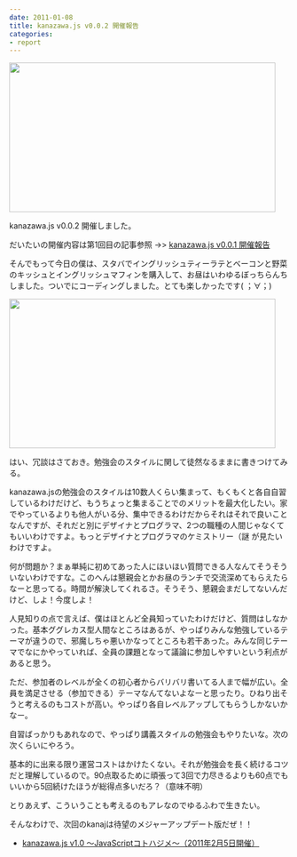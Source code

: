 ```yaml
---
date: 2011-01-08
title: kanazawa.js v0.0.2 開催報告
categories:
- report
---
```

<img class="fig" title="stb" src="/static/blog/2011/01/stb.jpg" alt="" width="480" height="269" />

kanazawa.js v0.0.2 開催しました。

だいたいの開催内容は第1回目の記事参照 -&gt;&gt; <a href="https://t32k.me/mol/2010/12/kanazawa-js-v001/">kanazawa.js v0.0.1 開催報告</a>

そんでもって今日の僕は、スタバでイングリッシュティーラテとベーコンと野菜のキッシュとイングリッシュマフィンを購入して、お昼はいわゆるぼっちらんちしました。ついでにコーディングしました。とても楽しかったです( ；∀；)

<!--more-->

<img class="fig" title="lunch" src="/static/blog/2011/01/lunch.jpg" alt="" width="480" height="269" />

はい、冗談はさておき。勉強会のスタイルに関して徒然なるままに書きつけてみる。

kanazawa.jsの勉強会のスタイルは10数人くらい集まって、もくもくと各自自習しているわけだけど、もうちょっと集まることでのメリットを最大化したい。家でやっているよりも他人がいる分、集中できるわけだからそれはそれで良いことなんですが、それだと別にデザイナとプログラマ、2つの職種の人間じゃなくてもいいわけですよ。もっとデザイナとプログラマのケミストリー（謎 が見たいわけですよ。

何が問題か？まぁ単純に初めてあった人にほいほい質問できる人なんてそうそういないわけですな。このへんは懇親会とかお昼のランチで交流深めてもらえたらなーと思ってる。時間が解決してくれるさ。そうそう、懇親会まだしてないんだけど、しよ！今度しよ！

人見知りの点で言えば、僕はほとんど全員知っていたわけだけど、質問はしなかった。基本ググレカス型人間なところはあるが、やっぱりみんな勉強しているテーマが違うので、邪魔しちゃ悪いかなってところも若干あった。みんな同じテーマでなにかやっていれば、全員の課題となって議論に参加しやすいという利点があると思う。

ただ、参加者のレベルが全くの初心者からバリバリ書いてる人まで幅が広い。全員を満足させる（参加できる）テーマなんてないよなーと思ったり。ひねり出そうと考えるのもコストが高い。やっぱり各自レベルアップしてもらうしかないかなー。

自習ばっかりもあれなので、やっぱり講義スタイルの勉強会もやりたいな。次の次くらいにやろう。

基本的に出来る限り運営コストはかけたくない。それが勉強会を長く続けるコツだと理解しているので。90点取るために頑張って3回で力尽きるよりも60点でもいいから5回続けたほうが総得点多いだろ？（意味不明）

とりあえず、こういうことも考えるのもアレなのでゆるふわで生きたい。

そんなわけで、次回のkanajは待望のメジャーアップデート版だぜ！！
<ul>
	<li><a href="http://kanazawajs.tumblr.com/v1-0/">kanazawa.js v1.0 〜JavaScriptコトハジメ〜（2011年2月5日開催）</a></li>
</ul>
